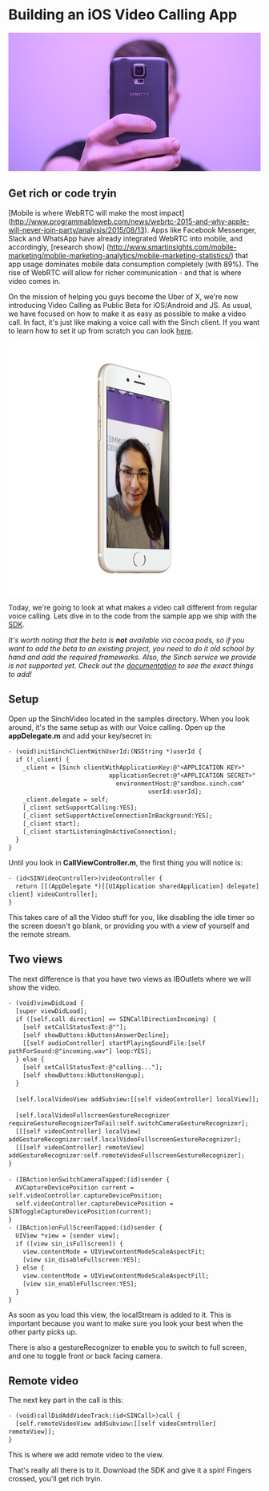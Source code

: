 # Building an iOS Video Calling App
![](images/selfie.png)
## Get rich or code tryin
[Mobile is where WebRTC will make the most impact] (http://www.programmableweb.com/news/webrtc-2015-and-why-apple-will-never-join-party/analysis/2015/08/13). Apps like Facebook Messenger, Slack and WhatsApp have already integrated WebRTC into mobile, and accordingly, [research show] (http://www.smartinsights.com/mobile-marketing/mobile-marketing-analytics/mobile-marketing-statistics/) that app usage dominates mobile data consumption completely (with 89%). The rise of WebRTC will allow for richer communication - and that is where video comes in.


On the mission of helping you guys become the Uber of X, we're now introducing Video Calling as Public Beta for iOS/Android and JS. As usual, we have focused on how to make it as easy as possible to make a video call. In fact, it's just like making a voice call with the Sinch client. If you want to learn how to set it up from scratch you can look [here](https://www.sinch.com/tutorials/ios-simple-voice-app-tutorial/).

![](images/screenshot.png)

Today, we're going to look at what makes a video call different from regular voice calling. Lets dive in to the code from the sample app we ship with the [SDK](https://www.sinch.com/downloads/#videosdk).

*It's worth noting that the beta is **not** available via cocoa pods, so if you want to add the beta to an existing project, you need to do it old school by hand and add the required frameworks. Also, the Sinch service we provide is not supported yet. Check out the [documentation](https://www.sinch.com/docs/video/ios/) to see the exact things to add!*

## Setup
Open up the SinchVideo located in the samples directory. When you look around, it's the same setup as with our Voice calling. Open up the **appDelegate.m** and add your key/secret in:

```
- (void)initSinchClientWithUserId:(NSString *)userId {
  if (!_client) {
    _client = [Sinch clientWithApplicationKey:@"<APPLICATION KEY>"
                            applicationSecret:@"<APPLICATION SECRET>"
                              environmentHost:@"sandbox.sinch.com"
                                       userId:userId];
    _client.delegate = self;
    [_client setSupportCalling:YES];
    [_client setSupportActiveConnectionInBackground:YES];
    [_client start];
    [_client startListeningOnActiveConnection];
  }
}
```

Until you look in **CallViewController.m**, the first thing you will notice is:

```
- (id<SINVideoController>)videoController {
  return [[(AppDelegate *)[[UIApplication sharedApplication] delegate] client] videoController];
}
```
This takes care of all the Video stuff for you, like disabling the idle timer so the screen doesn't go blank, or providing you with a view of yourself and the remote stream. 

## Two views
The next difference is that you have two views as IBOutlets where we will show the video. 


```
- (void)viewDidLoad {
  [super viewDidLoad];
  if ([self.call direction] == SINCallDirectionIncoming) {
    [self setCallStatusText:@""];
    [self showButtons:kButtonsAnswerDecline];
    [[self audioController] startPlayingSoundFile:[self pathForSound:@"incoming.wav"] loop:YES];
  } else {
    [self setCallStatusText:@"calling..."];
    [self showButtons:kButtonsHangup];
  }

  [self.localVideoView addSubview:[[self videoController] localView]];

  [self.localVideoFullscreenGestureRecognizer requireGestureRecognizerToFail:self.switchCameraGestureRecognizer];
  [[[self videoController] localView] addGestureRecognizer:self.localVideoFullscreenGestureRecognizer];
  [[[self videoController] remoteView] addGestureRecognizer:self.remoteVideoFullscreenGestureRecognizer];
}

- (IBAction)onSwitchCameraTapped:(id)sender {
  AVCaptureDevicePosition current = self.videoController.captureDevicePosition;
  self.videoController.captureDevicePosition = SINToggleCaptureDevicePosition(current);
}
- (IBAction)onFullScreenTapped:(id)sender {
  UIView *view = [sender view];
  if ([view sin_isFullscreen]) {
    view.contentMode = UIViewContentModeScaleAspectFit;
    [view sin_disableFullscreen:YES];
  } else {
    view.contentMode = UIViewContentModeScaleAspectFill;
    [view sin_enableFullscreen:YES];
  }
}

```

As soon as you load this view, the localStream is added to it. This is important because you want to make sure you look your best when the other party picks up.

There is also a gestureRecognizer to enable you to switch to full screen, and one to toggle front or back facing camera.

## Remote video
The next key part in the call is this:

```
- (void)callDidAddVideoTrack:(id<SINCall>)call {
  [self.remoteVideoView addSubview:[[self videoController] remoteView]];
}
```

This is where we add remote video to the view.

That's really all there is to it. Download the SDK and give it a spin! Fingers crossed, you'll get rich tryin.






